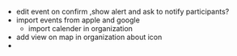 - edit event on confirm ,show alert and ask to notify participants?
- import events from apple and google 
	- import calender in organization
- add view on map in organization about icon
- 